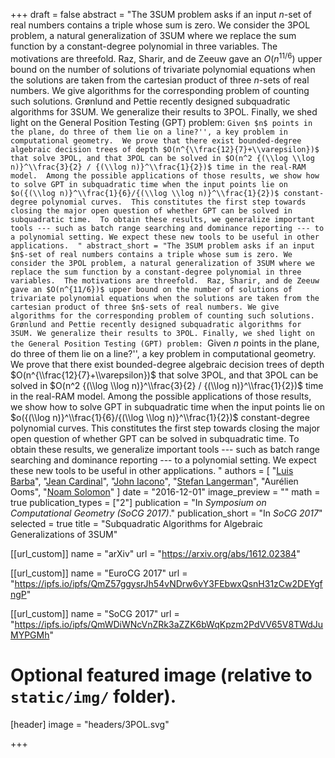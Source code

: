 +++
draft = false
abstract = "The 3SUM problem asks if an input $n$-set of real numbers contains a triple whose sum is zero. We consider the 3POL problem, a natural generalization of 3SUM where we replace the sum function by a constant-degree polynomial in three variables.  The motivations are threefold.  Raz, Sharir, and de Zeeuw gave an $O(n^{11/6})$ upper bound on the number of solutions of trivariate polynomial equations when the solutions are taken from the cartesian product of three $n$-sets of real numbers. We give algorithms for the corresponding problem of counting such solutions. Grønlund and Pettie recently designed subquadratic algorithms for 3SUM. We generalize their results to 3POL. Finally, we shed light on the General Position Testing (GPT) problem: ``Given $n$ points in the plane, do three of them lie on a line?'', a key problem in computational geometry.  We prove that there exist bounded-degree algebraic decision trees of depth $O(n^{\\frac{12}{7}+\\varepsilon})$ that solve 3POL, and that 3POL can be solved in $O(n^2 {(\\log \\log n)}^\\frac{3}{2} / {(\\log n)}^\\frac{1}{2})$ time in the real-RAM model.  Among the possible applications of those results, we show how to solve GPT in subquadratic time when the input points lie on $o({(\\log n)}^\\frac{1}{6}/{(\\log \\log n)}^\\frac{1}{2})$ constant-degree polynomial curves.  This constitutes the first step towards closing the major open question of whether GPT can be solved in subquadratic time.  To obtain these results, we generalize important tools --- such as batch range searching and dominance reporting --- to a polynomial setting. We expect these new tools to be useful in other applications.  "
abstract_short = "The 3SUM problem asks if an input $n$-set of real numbers contains a triple whose sum is zero. We consider the 3POL problem, a natural generalization of 3SUM where we replace the sum function by a constant-degree polynomial in three variables.  The motivations are threefold.  Raz, Sharir, and de Zeeuw gave an $O(n^{11/6})$ upper bound on the number of solutions of trivariate polynomial equations when the solutions are taken from the cartesian product of three $n$-sets of real numbers. We give algorithms for the corresponding problem of counting such solutions. Grønlund and Pettie recently designed subquadratic algorithms for 3SUM. We generalize their results to 3POL. Finally, we shed light on the General Position Testing (GPT) problem: ``Given $n$ points in the plane, do three of them lie on a line?'', a key problem in computational geometry.  We prove that there exist bounded-degree algebraic decision trees of depth $O(n^{\\frac{12}{7}+\\varepsilon})$ that solve 3POL, and that 3POL can be solved in $O(n^2 {(\\log \\log n)}^\\frac{3}{2} / {(\\log n)}^\\frac{1}{2})$ time in the real-RAM model.  Among the possible applications of those results, we show how to solve GPT in subquadratic time when the input points lie on $o({(\\log n)}^\\frac{1}{6}/{(\\log \\log n)}^\\frac{1}{2})$ constant-degree polynomial curves.  This constitutes the first step towards closing the major open question of whether GPT can be solved in subquadratic time.  To obtain these results, we generalize important tools --- such as batch range searching and dominance reporting --- to a polynomial setting. We expect these new tools to be useful in other applications.  "
authors = [
"[Luis Barba](http://cglab.ca/~lfbarba)",
"[Jean Cardinal](http://www.ulb.ac.be/di/algo/jcardin)",
"[John Iacono](http://johniacono.com)",
"[Stefan Langerman](http://cgm.cs.mcgill.ca/~sl)",
"Aurélien Ooms",
"[Noam Solomon](https://sites.google.com/site/noamsolomonswebpage)"
]
date = "2016-12-01"
image_preview = ""
math = true
publication_types = ["2"]
publication = "In *Symposium on Computational Geometry (SoCG 2017)*."
publication_short = "In *SoCG 2017*"
selected = true
title = "Subquadratic Algorithms for Algebraic Generalizations of 3SUM"

[[url_custom]]
name = "arXiv"
url = "https://arxiv.org/abs/1612.02384"

[[url_custom]]
name = "EuroCG 2017"
url = "https://ipfs.io/ipfs/QmZ57ggysrJh54vNDrw6vY3FEbwxQsnH31zCw2DEYgfngP"

[[url_custom]]
name = "SoCG 2017"
url = "https://ipfs.io/ipfs/QmWDiWNcVnZRk3aZZK6bWqKpzm2PdVV65V8TWdJuMYPGMh"

# Optional featured image (relative to `static/img/` folder).
[header]
image = "headers/3POL.svg"

+++

<!--More detail can easily be written here using *Markdown* and $\\rm \\LaTeX$ math code.-->

